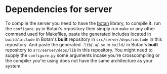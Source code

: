 # Dependencies for server
To compile the server you need to have the [botan](https://github.com/randombit/botan) library, to compile it. run the `configure.py` in Botan's repository then simply run `make` or any other command used for Makefiles, paste the generated includes located in `build/include` in Botan's **built** repository in `src/server/deps/include` in this repository. And paste the generated `.lib`/`.a`/`.so` in `build/` in Botan's **built** repository to `src/server/deps/lib` in this repository. You might need to supply the `configure.py` some arguments incase you're crosscompiling or the compiler you're using does not have the same architecture as your system.